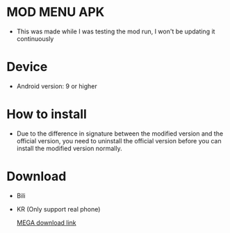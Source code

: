 # MOD MENU APK
* This was made while I was testing the mod run, I won't be updating it continuously

# Device
* Android version: 9 or higher

# How to install
* Due to the difference in signature between the modified version and the official version, you need to uninstall the official version before you can install the modified version normally.

# Download
* Bili
* KR (Only support real phone)

  [MEGA download link](https://mega.nz/folder/050zETLK#UgzRVAI00XcVUFAAaT0ppA)
